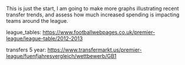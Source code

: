 This is just the start, I am going to make more graphs illustrating recent transfer trends, and assess how much increased spending is impacting teams around the league.

league_tables: https://www.footballwebpages.co.uk/premier-league/league-table/2012-2013

transfers 5 year: https://www.transfermarkt.us/premier-league/fuenfjahresvergleich/wettbewerb/GB1 

